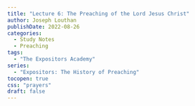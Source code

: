 ```yaml
---
title: "Lecture 6: The Preaching of the Lord Jesus Christ"
author: Joseph Louthan
publishDate: 2022-08-26
categories:
  - Study Notes
  - Preaching
tags:
  - "The Expositors Academy"
series:
  - "Expositors: The History of Preaching"
tocopen: true
css: "prayers"
draft: false
---
```


